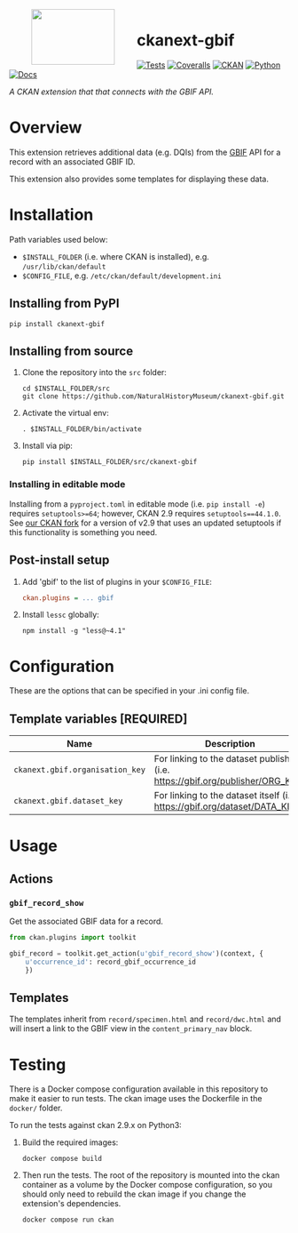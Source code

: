 <!--header-start-->
<img src="https://data.nhm.ac.uk/images/nhm_logo.svg" align="left" width="150px" height="100px" hspace="40"/>

# ckanext-gbif

[![Tests](https://img.shields.io/github/actions/workflow/status/NaturalHistoryMuseum/ckanext-gbif/main.yml?style=flat-square)](https://github.com/NaturalHistoryMuseum/ckanext-gbif/actions/workflows/main.yml)
[![Coveralls](https://img.shields.io/coveralls/github/NaturalHistoryMuseum/ckanext-gbif/main?style=flat-square)](https://coveralls.io/github/NaturalHistoryMuseum/ckanext-gbif)
[![CKAN](https://img.shields.io/badge/ckan-2.9.7-orange.svg?style=flat-square)](https://github.com/ckan/ckan)
[![Python](https://img.shields.io/badge/python-3.6%20%7C%203.7%20%7C%203.8-blue.svg?style=flat-square)](https://www.python.org/)
[![Docs](https://img.shields.io/readthedocs/ckanext-gbif?style=flat-square)](https://ckanext-gbif.readthedocs.io)

_A CKAN extension that that connects with the GBIF API._

<!--header-end-->

# Overview

<!--overview-start-->
This extension retrieves additional data (e.g. DQIs) from the [GBIF](https://gbif.org) API for a record with an associated GBIF ID.

This extension also provides some templates for displaying these data.

<!--overview-end-->

# Installation

<!--installation-start-->
Path variables used below:
- `$INSTALL_FOLDER` (i.e. where CKAN is installed), e.g. `/usr/lib/ckan/default`
- `$CONFIG_FILE`, e.g. `/etc/ckan/default/development.ini`

## Installing from PyPI

```shell
pip install ckanext-gbif
```

## Installing from source

1. Clone the repository into the `src` folder:
   ```shell
   cd $INSTALL_FOLDER/src
   git clone https://github.com/NaturalHistoryMuseum/ckanext-gbif.git
   ```

2. Activate the virtual env:
   ```shell
   . $INSTALL_FOLDER/bin/activate
   ```

3. Install via pip:
   ```shell
   pip install $INSTALL_FOLDER/src/ckanext-gbif
   ```

### Installing in editable mode

Installing from a `pyproject.toml` in editable mode (i.e. `pip install -e`) requires `setuptools>=64`; however, CKAN 2.9 requires `setuptools==44.1.0`. See [our CKAN fork](https://github.com/NaturalHistoryMuseum/ckan) for a version of v2.9 that uses an updated setuptools if this functionality is something you need.

## Post-install setup

1. Add 'gbif' to the list of plugins in your `$CONFIG_FILE`:
   ```ini
   ckan.plugins = ... gbif
   ```

2. Install `lessc` globally:
   ```shell
   npm install -g "less@~4.1"
   ```

<!--installation-end-->

# Configuration

<!--configuration-start-->
These are the options that can be specified in your .ini config file.

## Template variables **[REQUIRED]**

| Name                            | Description                                                                    |
|---------------------------------|--------------------------------------------------------------------------------|
| `ckanext.gbif.organisation_key` | For linking to the dataset publisher (i.e. https://gbif.org/publisher/ORG_KEY) |
| `ckanext.gbif.dataset_key`      | For linking to the dataset itself (i.e. https://gbif.org/dataset/DATA_KEY)     |

<!--configuration-end-->

# Usage

<!--usage-start-->
## Actions

### `gbif_record_show`
Get the associated GBIF data for a record.

```python
from ckan.plugins import toolkit

gbif_record = toolkit.get_action(u'gbif_record_show')(context, {
    u'occurrence_id': record_gbif_occurrence_id
    })
```

## Templates

The templates inherit from `record/specimen.html` and `record/dwc.html` and will insert a link to the GBIF view in the `content_primary_nav` block.

<!--usage-end-->

# Testing

<!--testing-start-->
There is a Docker compose configuration available in this repository to make it easier to run tests. The ckan image uses the Dockerfile in the `docker/` folder.

To run the tests against ckan 2.9.x on Python3:

1. Build the required images:
   ```shell
   docker compose build
   ```

2. Then run the tests.
   The root of the repository is mounted into the ckan container as a volume by the Docker compose
   configuration, so you should only need to rebuild the ckan image if you change the extension's
   dependencies.
   ```shell
   docker compose run ckan
   ```

<!--testing-end-->
